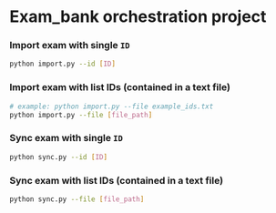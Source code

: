 # Exam_bank orchestration project
### Import exam with single `ID`
```bash
python import.py --id [ID]
```
### Import exam with list IDs (contained in a text file)
```bash
# example: python import.py --file example_ids.txt
python import.py --file [file_path]
```
### Sync exam with single `ID`
```bash
python sync.py --id [ID]
```
### Sync exam with list IDs (contained in a text file)
```bash
python sync.py --file [file_path]
